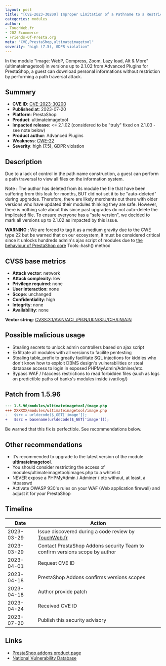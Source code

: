 ```yaml
---
layout: post
title: "[CVE-2023-30200] Improper Limitation of a Pathname to a Restricted Directory in Advanced Plugins - Image: WebP, Compress, Zoom, Lazy load, Alt & More module for PrestaShop"
categories: modules
author:
- TouchWeb.fr
- 202 Ecommerce
- Friends-Of-Presta.org
meta: "CVE,PrestaShop,ultimateimagetool"
severity: "high (7.5), GDPR violation"
---
```


In the module "Image: WebP, Compress, Zoom, Lazy load, Alt & More" (ultimateimagetool) in versions up to 2.1.02 from Advanced Plugins for PrestaShop, a guest can download personal informations without restriction by performing a path traversal attack.

## Summary

* **CVE ID**: [CVE-2023-30200](https://cve.mitre.org/cgi-bin/cvename.cgi?name=CVE-2023-30200)
* **Published at**: 2023-07-20
* **Platform**: PrestaShop
* **Product**: ultimateimagetool
* **Impacted release**: <= 2.1.02 (considered to be "truly" fixed on 2.1.03 - see note below)
* **Product author**: Advanced Plugins
* **Weakness**: [CWE-22](https://cwe.mitre.org/data/definitions/22.html)
* **Severity**: high (7.5), GDPR violation

## Description

Due to a lack of control in the path name construction, a guest can perform a path traversal to view all files on the information system.

Note : The author has deleted from its module the file that have been suffering from this leak for months, BUT did not set it to be "auto-deleted" during upgrades. Therefore, there are likely merchants out there with older versions who have updated their modules thinking they are safe. However, there is nothing safe about this since past upgrades do not auto-delete the implicated file. To ensure everyone has a "safe version", we decided to mark all versions up to 2.1.02 as impacted by this issue.

**WARNING** : We are forced to tag it as a medium gravity due to the CWE type 22 but be warned that on our ecosystem, it must be considered critical since it unlocks hundreds admin's ajax script of modules due to [the behaviour of PrestaShop core](https://github.com/PrestaShop/PrestaShop/blob/6c05518b807d014ee8edb811041e3de232520c28/classes/Tools.php#L1247) Tools::hash() method


## CVSS base metrics

* **Attack vector**: network
* **Attack complexity**: low
* **Privilege required**: none
* **User interaction**: none
* **Scope**: unchanged
* **Confidentiality**: high
* **Integrity**: none
* **Availability**: none

**Vector string**: [CVSS:3.1/AV:N/AC:L/PR:N/UI:N/S:U/C:H/I:N/A:N](https://nvd.nist.gov/vuln-metrics/cvss/v3-calculator?vector=AV:N/AC:L/PR:N/UI:N/S:U/C:H/I:N/A:N)

## Possible malicious usage

* Stealing secrets to unlock admin controllers based on ajax script
* Exfiltrate all modules with all versions to facilite pentesting
* Stealing table_prefix to greatly facilitate SQL injections for kiddies who don't know how to exploit DBMS design's vulnerabilities or steal database access to login in exposed PHPMyAdmin/Adminer/etc.
* Bypass WAF / htaccess restrictions to read forbidden files (such as logs on predictible paths of banks's modules inside /var/log/)

## Patch from 1.5.96

```diff
--- 1.5.96/modules/ultimateimagetool/image.php
+++ XXXXXX/modules/ultimateimagetool/image.php
-	$src = urldecode($_GET['image']);
+	$src = basename(urldecode($_GET['image']));
```

Be warned that this fix is perfectible. See recommendations below.

## Other recommendations

* It’s recommended to upgrade to the latest version of the module **ultimateimagetool**.
* You should consider restricting the access of modules/ultimateimagetool/images.php to a whitelist
* NEVER expose a PHPMyAdmin / Adminer / etc without, at least, a htpasswd
* Activate OWASP 930's rules on your WAF (Web application firewall) and adjust it for your PrestaShop

## Timeline

| Date | Action |
|--|--|
| 2023-03-29 | Issue discovered during a code review by [TouchWeb.fr](https://www.touchweb.fr) |
| 2023-03-29 | Contact PrestaShop Addons security Team to confirm versions scope by author  |
| 2023-04-01 | Request CVE ID |
| 2023-04-18 | PrestaShop Addons confirms versions scopes |
| 2023-04-18 | Author provide patch |
| 2023-04-24 | Received CVE ID |
| 2023-07-20 | Publish this security advisory |

## Links

* [PrestaShop addons product page](https://addons.prestashop.com/fr/visuels-produits/27669-image-webp-compression-regeneration.html)
* [National Vulnerability Database](https://nvd.nist.gov/vuln/detail/CVE-2023-30200)
